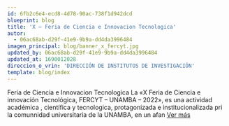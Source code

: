 ```yaml
---
id: 6fb2c6e4-ecd8-4d78-90ac-738f1d942dcd
blueprint: blog
title: 'X – Feria de Ciencia e Innovacion Tecnologica'
autor:
  - 06ac68ab-d29f-41e9-9b9a-dd4da3996484
imagen_principal: blog/banner_x_fercyt.jpg
updated_by: 06ac68ab-d29f-41e9-9b9a-dd4da3996484
updated_at: 1690012028
direccion_o_vrin: 'DIRECCIÓN DE INSTITUTOS DE INVESTIGACIÓN'
template: blog/index
---
```

Feria de Ciencia e Innovacion Tecnologica La «X Feria de Ciencia e innovación Tecnológica, FERCYT – UNAMBA – 2022», es una actividad académica , científica y tecnologica, protagonizada e institucionalizada pri la comunnidad universitaria de la UNAMBA, en un afan [Ver más](https://vrin.unamba.edu.pe/eventos)